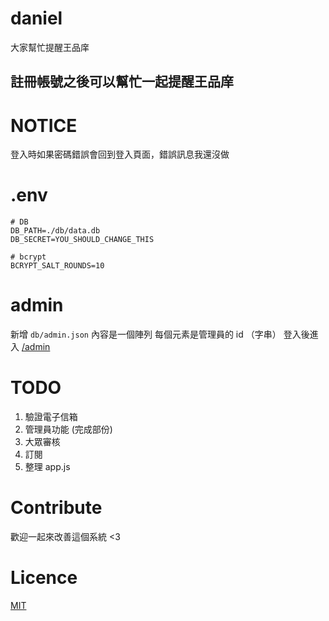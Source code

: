 # daniel
大家幫忙提醒王品庠

註冊帳號之後可以幫忙一起提醒王品庠
---

# NOTICE
登入時如果密碼錯誤會回到登入頁面，錯誤訊息我還沒做

# .env
```
# DB
DB_PATH=./db/data.db
DB_SECRET=YOU_SHOULD_CHANGE_THIS

# bcrypt
BCRYPT_SALT_ROUNDS=10
```

# admin
新增 `db/admin.json`
內容是一個陣列
每個元素是管理員的 id （字串）
登入後進入 [/admin]() 

# TODO
1. 驗證電子信箱
2. 管理員功能 (完成部份)
3. 大眾審核
4. 訂閱
5. 整理 app.js

# Contribute
歡迎一起來改善這個系統 <3

# Licence
[MIT](./LICENCE)
